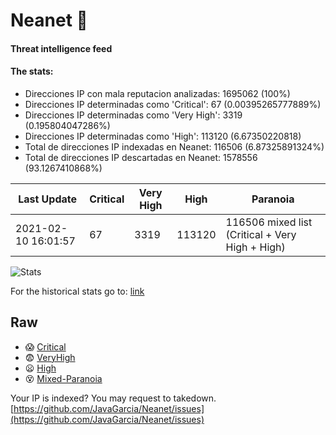 # Neanet :hocho:
#### Threat intelligence feed
#### The stats:

- Direcciones IP con mala reputacion analizadas: 1695062 (100%)
- Direcciones IP determinadas como 'Critical':  67 (0.00395265777889%)
- Direcciones IP determinadas como 'Very High':  3319 (0.195804047286%)
- Direcciones IP determinadas como 'High':  113120 (6.67350220818)
- Total de direcciones IP indexadas en Neanet:  116506 (6.87325891324%)
- Total de direcciones IP descartadas en Neanet:  1578556 (93.1267410868%)

| Last Update | Critical | Very High | High | Paranoia |
| --- | --- | --- | --- | --- |
| 2021-02-10 16:01:57 | 67 | 3319 | 113120 | 116506 mixed list (Critical + Very High + High)|

![Stats](https://docs.google.com/spreadsheets/d/e/2PACX-1vSnaNMIXVabIpDJjufMlzH7poXnshF3mgd8Is1g9ytUEzVsP5my4Trn8f-xkoLLQ38xpL3HtmUexLo6/pubchart?oid=501124687&format=image)

For the historical stats go to: [link](/stats.csv)
## Raw
- :scream: [Critical](https://raw.githubusercontent.com/JavaGarcia/Neanet/master/blacklists/neanet_critical.txt)
- :fearful: [VeryHigh](https://raw.githubusercontent.com/JavaGarcia/Neanet/master/blacklists/neanet_veryHigh.txtt)
- :frowning: [High](https://raw.githubusercontent.com/JavaGarcia/Neanet/master/blacklists/neanet_high.txt)
- :dizzy_face: [Mixed-Paranoia](https://raw.githubusercontent.com/JavaGarcia/Neanet/master/blacklists/neanet_all.txt)


Your IP is indexed? You may request to takedown. [https://github.com/JavaGarcia/Neanet/issues](https://github.com/JavaGarcia/Neanet/issues)





































































































































































































































































































































































































































































































































































































































































































































































































































































































































































































































































































































































































































































































































































































































































































































































































































































































































































































































































































































































































































































































































































































































































































































































































































































































































































































































































































































































































































































































































































































































































































































































































































































































































































































































































































































































































































































































































































































































































































































































































































































































































































































































































